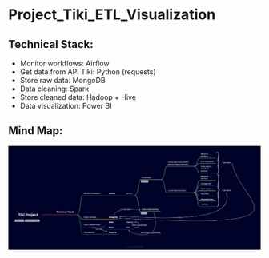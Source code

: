 # Project_Tiki_ETL_Visualization
## Technical Stack:
+ Monitor workflows: Airflow
+ Get data from API Tiki: Python (requests)
+ Store raw data: MongoDB
+ Data cleaning: Spark
+ Store cleaned data: Hadoop + Hive
+ Data visualization: Power BI
## Mind Map:
<p align = 'center'><img src="Mindmap/Tiki Project.png" alt="Italian Trulli"></p>
